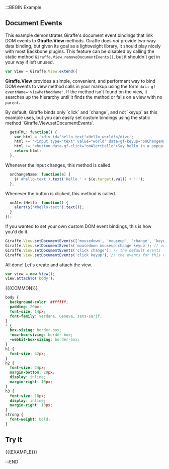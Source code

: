 :::BEGIN Example


## Document Events

This example demonstrates Giraffe's document event bindings that link DOM events to **Giraffe.View** methods.
Giraffe does *not* provide two-way data binding, but given its goal as a lightweight library, it should play nicely with most Backbone plugins. This feature can be disabled by calling the static method `Giraffe.View.removeDocumentEvents()`, but it shouldn't get in your way if left unused.
```js
var View = Giraffe.View.extend({
```

**Giraffe.View** provides a simple, convenient, and performant way to bind DOM events to view method calls in your markup using the form `data-gf-eventName='viewMethodName'`. If the method isn't found on the view, it searches up the hierarchy until it finds the method or fails on a view with no `parent`.

<div class='note' markdown='1'>
By default, Giraffe binds only `click` and `change`, and not `keyup` as
this example uses, but you can easily set custom bindings using the static
method `Giraffe.View.setDocumentEvents`.
</div>


```js
  getHTML: function() {
    var html = '<div id="hello-text">Hello world!</div>';
    html += '<input type="text" value="world" data-gf-keyup="onChangeName">';
    html += '<button data-gf-click="onAlertHello">Say hello in a popup</button>';
    return html;
  },
```

Whenever the input changes, this method is called.
```js
  onChangeName: function(e) {
    $('#hello-text').text('Hello ' + $(e.target).val() + '!');
  },
```

Whenever the button is clicked, this method is called.
```js
  onAlertHello: function() {
    alert($('#hello-text').text());
  }
});
```

If you wanted to set your own custom DOM event bindings, this is how you'd do it.
```js
Giraffe.View.setDocumentEvents(['mousedown', 'mouseup', 'change', 'keyup']); // as an array
Giraffe.View.setDocumentEvents('mousedown mouseup change keyup'); // or as a single string
Giraffe.View.setDocumentEvents('click change'); // the default events
Giraffe.View.setDocumentEvents('click keyup'); // the events for this example
```

All done! Let's create and attach the view.
```js
var view = new View();
view.attachTo('body');
```

{{{COMMON}}}

```css --hide
body {
  background-color: #ffffff;
  padding: 20px;
  font-size: 14px;
  font-family: Verdana, Geneva, sans-serif;
}
* {
  box-sizing: border-box;
  -moz-box-sizing: border-box;
  -webkit-box-sizing: border-box;
}
h1 {
  font-size: 42px;
}
h2 {
  font-size: 24px;
  margin-bottom: 20px;
  display: inline;
  margin-right: 10px;
}
h3 {
  font-size: 18px;
  display: inline;
  margin-right: 10px;
}
strong {
  font-weight: bold;
}
```

## Try It

{{{EXAMPLE}}}

:::END

